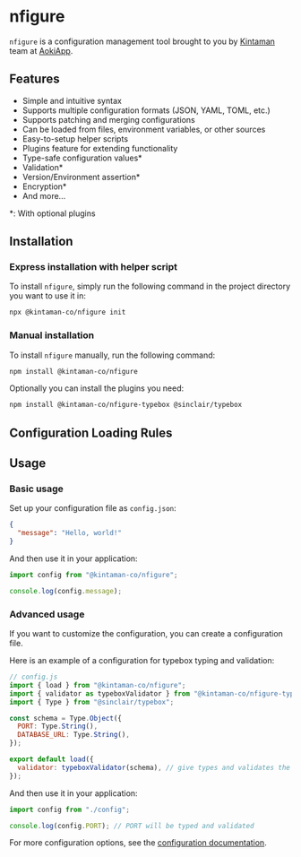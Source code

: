 # nfigure

`nfigure` is a configuration management tool brought to you by [Kintaman](https://kintaman.co) team at [AokiApp](https://aoki.app).

## Features

- Simple and intuitive syntax
- Supports multiple configuration formats (JSON, YAML, TOML, etc.)
- Supports patching and merging configurations
- Can be loaded from files, environment variables, or other sources
- Easy-to-setup helper scripts
- Plugins feature for extending functionality
- Type-safe configuration values\*
- Validation\*
- Version/Environment assertion\*
- Encryption\*
- And more...

\*: With optional plugins

## Installation

### Express installation with helper script

To install `nfigure`, simply run the following command in the project directory you want to use it in:

```bash
npx @kintaman-co/nfigure init
```

### Manual installation

To install `nfigure` manually, run the following command:

```bash
npm install @kintaman-co/nfigure
```

Optionally you can install the plugins you need:

```bash
npm install @kintaman-co/nfigure-typebox @sinclair/typebox
```

## Configuration Loading Rules

## Usage

### Basic usage

Set up your configuration file as `config.json`:

```json
{
  "message": "Hello, world!"
}
```

And then use it in your application:

```js
import config from "@kintaman-co/nfigure";

console.log(config.message);
```

### Advanced usage

If you want to customize the configuration, you can create a configuration file.

Here is an example of a configuration for typebox typing and validation:

```js
// config.js
import { load } from "@kintaman-co/nfigure";
import { validator as typeboxValidator } from "@kintaman-co/nfigure-typebox";
import { Type } from "@sinclair/typebox";

const schema = Type.Object({
  PORT: Type.String(),
  DATABASE_URL: Type.String(),
});

export default load({
  validator: typeboxValidator(schema), // give types and validates the configuration
});
```

And then use it in your application:

```js
import config from "./config";

console.log(config.PORT); // PORT will be typed and validated
```

For more configuration options, see the [configuration documentation](./docs/configuration.md).

